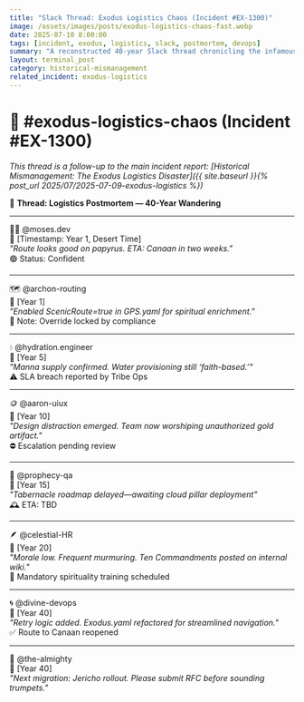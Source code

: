 ```yaml
---
title: "Slack Thread: Exodus Logistics Chaos (Incident #EX-1300)"
image: /assets/images/posts/exodus-logistics-chaos-fast.webp
date: 2025-07-10 8:00:00
tags: [incident, exodus, logistics, slack, postmortem, devops]
summary: "A reconstructed 40-year Slack thread chronicling the infamous Exodus logistics disaster."
layout: terminal_post
category: historical-mismanagement
related_incident: exodus-logistics
---
```



# 🌵 #exodus-logistics-chaos (Incident #EX-1300)

*This thread is a follow-up to the main incident report: [Historical Mismanagement: The Exodus Logistics Disaster]({{ site.baseurl }}{% post_url 2025/07/2025-07-09-exodus-logistics %})*

🧵 **Thread: Logistics Postmortem — 40-Year Wandering**

---

🧑‍💼 @moses.dev  
📅 [Timestamp: Year 1, Desert Time]  
_"Route looks good on papyrus. ETA: Canaan in two weeks."_  
🟢 Status: Confident

---

🗺️ @archon-routing  
📅 [Year 1]  
_"Enabled ScenicRoute=true in GPS.yaml for spiritual enrichment."_  
🚧 Note: Override locked by compliance

---

💧 @hydration.engineer  
📅 [Year 5]  
_"Manna supply confirmed. Water provisioning still ‘faith-based.’"_  
⚠️ SLA breach reported by Tribe Ops

---

🪙 @aaron-uiux  
📅 [Year 10]  
_"Design distraction emerged. Team now worshiping unauthorized gold artifact."_  
⛔ Escalation pending review

---

📜 @prophecy-qa  
📅 [Year 15]  
_"Tabernacle roadmap delayed—awaiting cloud pillar deployment"_  
🕰️ ETA: TBD

---

🪶 @celestial-HR  
📅 [Year 20]  
_"Morale low. Frequent murmuring. Ten Commandments posted on internal wiki."_  
📣 Mandatory spirituality training scheduled

---

🌀 @divine-devops  
📅 [Year 40]  
_"Retry logic added. Exodus.yaml refactored for streamlined navigation."_  
✅ Route to Canaan reopened

---

📣 @the-almighty  
📅 [Year 40]  
_"Next migration: Jericho rollout. Please submit RFC before sounding trumpets."_
